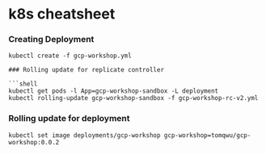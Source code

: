 # k8s cheatsheet

### Creating Deployment
```shell
kubectl create -f gcp-workshop.yml

### Rolling update for replicate controller

```shell
kubectl get pods -l App=gcp-workshop-sandbox -L deployment
kubectl rolling-update gcp-workshop-sandbox -f gcp-workshop-rc-v2.yml
```

### Rolling update for deployment

```shell
kubectl set image deployments/gcp-workshop gcp-workshop=tomqwu/gcp-workshop:0.0.2
```
